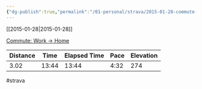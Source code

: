 ```yaml
---
{"dg-publish":true,"permalink":"/01-personal/strava/2015-01-28-commute-work-home/"}
---
```



[[2015-01-28\|2015-01-28]]

[Commute: Work -> Home](https://www.strava.com/activities/255526535)

| Distance | Time  | Elapsed Time | Pace | Elevation |
| -------- | ----- | ------------ | ---- | --------- |
| 3.02     | 13:44 | 13:44        | 4:32 | 274       |




#strava
